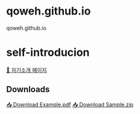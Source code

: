 # qoweh.github.io
qoweh.github.io

# self-introducion
[👤 자기소개 페이지](./introduce.html)

## Downloads
[📥 Download Example.pdf](./files/example.pdf)
[📥 Download Sample.zip](./files/sample.zip)

